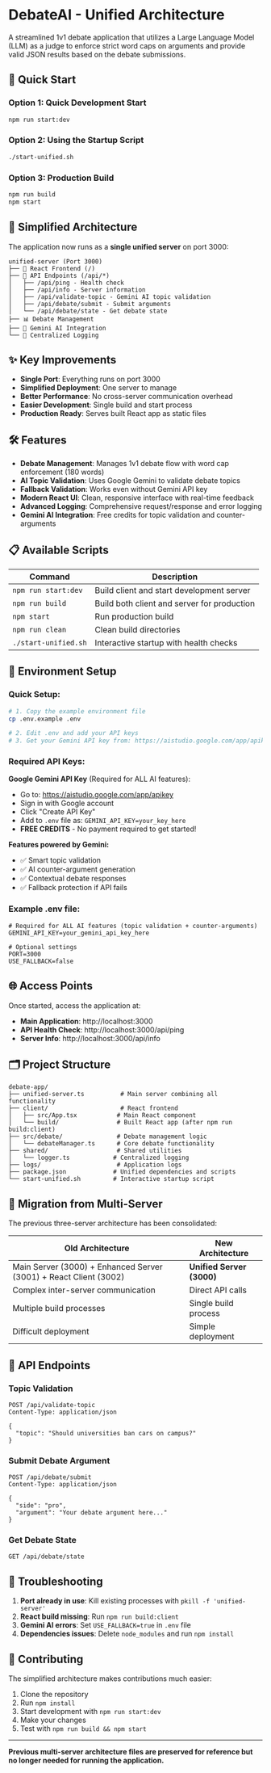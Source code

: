 # DebateAI - Unified Architecture

A streamlined 1v1 debate application that utilizes a Large Language Model (LLM) as a judge to enforce strict word caps on arguments and provide valid JSON results based on the debate submissions.

## 🚀 Quick Start

### Option 1: Quick Development Start
```bash
npm run start:dev
```

### Option 2: Using the Startup Script
```bash
./start-unified.sh
```

### Option 3: Production Build
```bash
npm run build
npm start
```

## 📁 Simplified Architecture

The application now runs as a **single unified server** on port 3000:

```
unified-server (Port 3000)
├── 🎨 React Frontend (/)
├── 🔧 API Endpoints (/api/*)
│   ├── /api/ping - Health check
│   ├── /api/info - Server information
│   ├── /api/validate-topic - Gemini AI topic validation
│   ├── /api/debate/submit - Submit arguments
│   └── /api/debate/state - Get debate state
├── 📊 Debate Management
├── 🤖 Gemini AI Integration
└── 📝 Centralized Logging
```

## ✨ Key Improvements

- **Single Port**: Everything runs on port 3000
- **Simplified Deployment**: One server to manage
- **Better Performance**: No cross-server communication overhead
- **Easier Development**: Single build and start process
- **Production Ready**: Serves built React app as static files

## 🛠 Features

- **Debate Management**: Manages 1v1 debate flow with word cap enforcement (180 words)
- **AI Topic Validation**: Uses Google Gemini to validate debate topics
- **Fallback Validation**: Works even without Gemini API key
- **Modern React UI**: Clean, responsive interface with real-time feedback
- **Advanced Logging**: Comprehensive request/response and error logging
- **Gemini AI Integration**: Free credits for topic validation and counter-arguments

## 📋 Available Scripts

| Command | Description |
|---------|-------------|
| `npm run start:dev` | Build client and start development server |
| `npm run build` | Build both client and server for production |
| `npm start` | Run production build |
| `npm run clean` | Clean build directories |
| `./start-unified.sh` | Interactive startup with health checks |

## 🔧 Environment Setup

### Quick Setup:
```bash
# 1. Copy the example environment file
cp .env.example .env

# 2. Edit .env and add your API keys
# 3. Get your Gemini API key from: https://aistudio.google.com/app/apikey
```

### Required API Keys:

**Google Gemini API Key** (Required for ALL AI features):
- Go to: https://aistudio.google.com/app/apikey
- Sign in with Google account
- Click "Create API Key" 
- Add to `.env` file as: `GEMINI_API_KEY=your_key_here`
- **FREE CREDITS** - No payment required to get started!

**Features powered by Gemini:**
- ✅ Smart topic validation
- ✅ AI counter-argument generation  
- ✅ Contextual debate responses
- ✅ Fallback protection if API fails

### Example .env file:
```env
# Required for ALL AI features (topic validation + counter-arguments)
GEMINI_API_KEY=your_gemini_api_key_here

# Optional settings
PORT=3000
USE_FALLBACK=false
```

## 🌐 Access Points

Once started, access the application at:
- **Main Application**: http://localhost:3000
- **API Health Check**: http://localhost:3000/api/ping
- **Server Info**: http://localhost:3000/api/info

## 🗂 Project Structure

```
debate-app/
├── unified-server.ts          # Main server combining all functionality
├── client/                    # React frontend
│   ├── src/App.tsx           # Main React component
│   └── build/                # Built React app (after npm run build:client)
├── src/debate/               # Debate management logic
│   └── debateManager.ts      # Core debate functionality
├── shared/                   # Shared utilities
│   └── logger.ts            # Centralized logging
├── logs/                     # Application logs
├── package.json             # Unified dependencies and scripts
└── start-unified.sh         # Interactive startup script
```

## 🔄 Migration from Multi-Server

The previous three-server architecture has been consolidated:

| Old Architecture | New Architecture |
|------------------|------------------|
| Main Server (3000) + Enhanced Server (3001) + React Client (3002) | **Unified Server (3000)** |
| Complex inter-server communication | Direct API calls |
| Multiple build processes | Single build process |
| Difficult deployment | Simple deployment |

## 🚦 API Endpoints

### Topic Validation
```http
POST /api/validate-topic
Content-Type: application/json

{
  "topic": "Should universities ban cars on campus?"
}
```

### Submit Debate Argument
```http
POST /api/debate/submit
Content-Type: application/json

{
  "side": "pro",
  "argument": "Your debate argument here..."
}
```

### Get Debate State
```http
GET /api/debate/state
```

## 🐛 Troubleshooting

1. **Port already in use**: Kill existing processes with `pkill -f 'unified-server'`
2. **React build missing**: Run `npm run build:client`
3. **Gemini AI errors**: Set `USE_FALLBACK=true` in `.env` file
4. **Dependencies issues**: Delete `node_modules` and run `npm install`

## 🤝 Contributing

The simplified architecture makes contributions much easier:
1. Clone the repository
2. Run `npm install` 
3. Start development with `npm run start:dev`
4. Make your changes
5. Test with `npm run build && npm start`

---

**Previous multi-server architecture files are preserved for reference but no longer needed for running the application.**